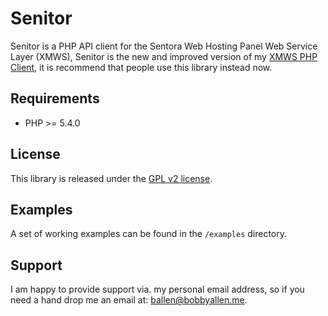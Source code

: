 # Senitor

Senitor is a PHP API client for the Sentora Web Hosting Panel Web Service Layer (XMWS), Senitor is the new and improved version of my [XMWS PHP Client](https://github.com/bobsta63/xmws-php-client), it is recommend that people use this library instead now.

Requirements
------------

* PHP >= 5.4.0

License
-------

This library is released under the [GPL v2 license](LICENSE).

Examples
--------

A set of working examples can be found in the ``/examples`` directory.

Support
-------

I am happy to provide support via. my personal email address, so if you need a hand drop me an email at: [ballen@bobbyallen.me](mailto:ballen@bobbyallen.me).